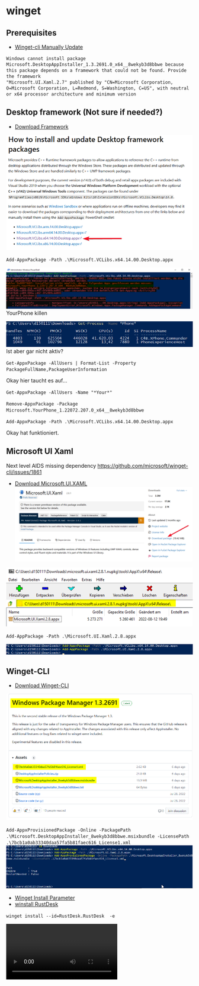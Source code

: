 # winget
## Prerequisites
- [Winget-cli Manually Update](https://github.com/microsoft/winget-cli#manually-update)

````
Windows cannot install package Microsoft.DesktopAppInstaller_1.3.2691.0_x64__8wekyb3d8bbwe because this package depends on a framework that could not be found. Provide the framework
"Microsoft.UI.Xaml.2.7" published by "CN=Microsoft Corporation, O=Microsoft Corporation, L=Redmond, S=Washington, C=US", with neutral or x64 processor architecture and minimum version
````

## **Desktop framework** (Not sure if needed?)
- [Download Framework](https://learn.microsoft.com/en-gb/troubleshoot/developer/visualstudio/cpp/libraries/c-runtime-packages-desktop-bridge#how-to-install-and-update-desktop-framework-packages)

![](attachments/winget_cli_001.png)

``Add-AppxPackage -Path .\Microsoft.VCLibs.x64.14.00.Desktop.appx``

![](attachments/winget_cli_002.png)
YourPhone killen

![](attachments/winget_cli_003.png)
Ist aber gar nicht aktiv?

``Get-AppxPackage -AllUsers | Format-List -Property PackageFullName,PackageUserInformation``

Okay hier taucht es auf...

``Get-AppxPackage -AllUsers -Name "*Your*"``

``Remove-AppxPackage -Package Microsoft.YourPhone_1.22072.207.0_x64__8wekyb3d8bbwe``

``Add-AppxPackage -Path .\Microsoft.VCLibs.x64.14.00.Desktop.appx``

Okay hat funktioniert.

## **Microsoft UI Xaml**
Next level AIDS missing dependency
https://github.com/microsoft/winget-cli/issues/1861 

- [Download Microsoft.UI.XAML](https://www.nuget.org/packages/Microsoft.UI.Xaml/)
![](attachments/winget_cli_004.png)

![](attachments/winget_cli_005.png)

``Add-AppPackage -Path .\Microsoft.UI.Xaml.2.8.appx``

![](attachments/winget_cli_006.png)

## **Winget-CLI**
- [Download Winget-CLI](https://github.com/microsoft/winget-cli/releases)

![](attachments/winget_cli_007.png)

``Add-AppxProvisionedPackage -Online -PackagePath .\Microsoft.DesktopAppInstaller_8wekyb3d8bbwe.msixbundle -LicensePath .\7bcb1a0ab33340daa57fa5b81faec616_License1.xml``
![](attachments/winget_cli_008.png)

- [Winget Install Parameter](https://learn.microsoft.com/en-us/windows/package-manager/winget/install)
- [winstall RustDesk](https://winstall.app/apps/RustDesk.RustDesk)

``winget install --id=RustDesk.RustDesk  -e``

![Video](attachments/winget_cli_009.webm)

